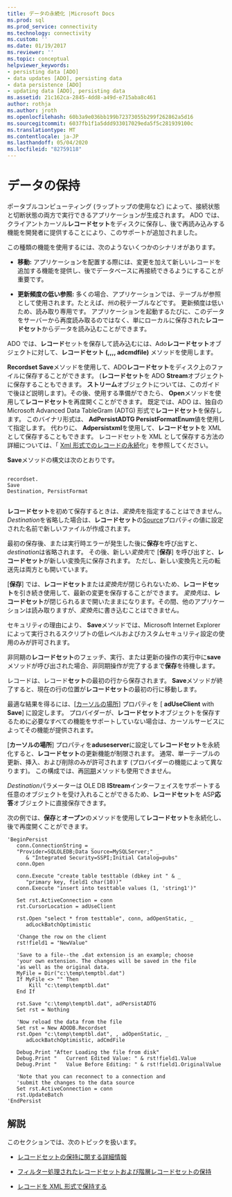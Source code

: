 ```yaml
---
title: データの永続化 |Microsoft Docs
ms.prod: sql
ms.prod_service: connectivity
ms.technology: connectivity
ms.custom: ''
ms.date: 01/19/2017
ms.reviewer: ''
ms.topic: conceptual
helpviewer_keywords:
- persisting data [ADO]
- data updates [ADO], persisting data
- data persistence [ADO]
- updating data [ADO], persisting data
ms.assetid: 21c162ca-2845-4dd8-a49d-e715aba8c461
author: rothja
ms.author: jroth
ms.openlocfilehash: 60b3a9e036bb199b72373055b299f262862a5d16
ms.sourcegitcommit: 6037fb1f1a5ddd933017029eda5f5c281939100c
ms.translationtype: MT
ms.contentlocale: ja-JP
ms.lasthandoff: 05/04/2020
ms.locfileid: "82759118"
---
```

# <a name="persisting-data"></a>データの保持
ポータブルコンピューティング (ラップトップの使用など) によって、接続状態と切断状態の両方で実行できるアプリケーションが生成されます。 ADO では、クライアントカーソル**レコードセット**をディスクに保存し、後で再読み込みする機能を開発者に提供することにより、このサポートが追加されました。  
  
 この種類の機能を使用するには、次のようないくつかのシナリオがあります。  
  
-   **移動:** アプリケーションを配置する際には、変更を加えて新しいレコードを追加する機能を提供し、後でデータベースに再接続できるようにすることが重要です。  
  
-   **更新頻度の低い参照:** 多くの場合、アプリケーションでは、テーブルが参照として使用されます。たとえば、州の税テーブルなどです。 更新頻度は低いため、読み取り専用です。 アプリケーションを起動するたびに、このデータをサーバーから再度読み取るのではなく、単にローカルに保存された**レコードセット**からデータを読み込むことができます。  
  
 ADO では、**レコード**セットを保存して読み込むには、Ado**レコードセット**オブジェクトに対して、**レコードセット** **(,,,, adcmdfile)** メソッドを使用します。  
  
 **Recordset Save**メソッドを使用して、ADO**レコードセット**をディスク上のファイルに保存することができます。 (**レコードセット**を ADO **Stream**オブジェクトに保存することもできます。 **ストリーム**オブジェクトについては、このガイドで後ほど説明します)。その後、使用する準備ができたら、 **Open**メソッドを使用して**レコードセット**を再度開くことができます。 既定では、ADO は、独自の Microsoft Advanced Data TableGram (ADTG) 形式で**レコードセット**を保存します。 このバイナリ形式は、 **AdPersistADTG PersistFormatEnum**値を使用して指定します。 代わりに、 **Adpersistxml**を使用して、**レコードセット**を XML として保存することもできます。 レコードセットを XML として保存する方法の詳細については、「 [Xml 形式でのレコードの永続](../../../ado/guide/data/persisting-records-in-xml-format.md)化」を参照してください。  
  
 **Save**メソッドの構文は次のとおりです。  
  
```  
  
recordset.  
Save  
Destination, PersistFormat  
  
```  
  
 **レコードセット**を初めて保存するときは、*変換先*を指定することはできません。 *Destination*を省略した場合は、**レコードセット**の[Source](../../../ado/reference/ado-api/source-property-ado-recordset.md)プロパティの値に設定された名前で新しいファイルが作成されます。  
  
 最初の保存後、または実行時エラーが発生した後に**保存**を呼び出すと、 *destination*は省略されます。 その後、新しい*変換先*で [**保存**] を呼び出すと、**レコードセット**が新しい変換先に保存されます。 ただし、新しい変換先と元の転送先は両方とも開いています。  
  
 [**保存**] では、**レコードセット**または*変換先*が閉じられないため、**レコードセット**を引き続き使用して、最新の変更を保存することができます。 *変換先*は、**レコードセット**が閉じられるまで開いたままになります。その間、他のアプリケーションは読み取りますが、*変換先*に書き込むことはできません。  
  
 セキュリティの理由により、 **Save**メソッドでは、Microsoft Internet Explorer によって実行されるスクリプトの低レベルおよびカスタムセキュリティ設定の使用のみが許可されます。  
  
 非同期の**レコードセット**のフェッチ、実行、または更新の操作の実行中に**save**メソッドが呼び出された場合、非同期操作が完了するまで**保存**を待機します。  
  
 レコードは、レコード**セット**の最初の行から保存されます。 **Save**メソッドが終了すると、現在の行の位置が**レコードセット**の最初の行に移動します。  
  
 最適な結果を得るには、[[カーソルの場所](../../../ado/reference/ado-api/cursorlocation-property-ado.md)] プロパティを [ **adUseClient** with **Save**] に設定します。 プロバイダーが、**レコードセット**オブジェクトを保存するために必要なすべての機能をサポートしていない場合は、カーソルサービスによってその機能が提供されます。  
  
 [**カーソルの場所**] プロパティを**aduseserver**に設定して**レコードセット**を永続化すると、**レコードセット**の更新機能が制限されます。 通常、単一テーブルの更新、挿入、および削除のみが許可されます (プロバイダーの機能によって異なります)。 この構成では、再[同期](../../../ado/reference/ado-api/resync-method.md)メソッドも使用できません。  
  
 *Destination*パラメーターは OLE DB **IStream**インターフェイスをサポートする任意のオブジェクトを受け入れることができるため、**レコードセット**を ASP**応答**オブジェクトに直接保存できます。  
  
 次の例では、**保存**と**オープン**のメソッドを使用して**レコードセット**を永続化し、後で再度開くことができます。  
  
```  
'BeginPersist  
   conn.ConnectionString = _  
   "Provider=SQLOLEDB;Data Source=MySQLServer;" _  
      & "Integrated Security=SSPI;Initial Catalog=pubs"  
   conn.Open  
  
   conn.Execute "create table testtable (dbkey int " & _  
      "primary key, field1 char(10))"  
   conn.Execute "insert into testtable values (1, 'string1')"  
  
   Set rst.ActiveConnection = conn  
   rst.CursorLocation = adUseClient  
  
   rst.Open "select * from testtable", conn, adOpenStatic, _  
      adLockBatchOptimistic  
  
   'Change the row on the client  
   rst!field1 = "NewValue"  
  
   'Save to a file--the .dat extension is an example; choose  
   'your own extension. The changes will be saved in the file  
   'as well as the original data.  
   MyFile = Dir("c:\temp\temptbl.dat")  
   If MyFile <> "" Then  
       Kill "c:\temp\temptbl.dat"  
   End If  
  
   rst.Save "c:\temp\temptbl.dat", adPersistADTG  
   Set rst = Nothing  
  
   'Now reload the data from the file  
   Set rst = New ADODB.Recordset  
   rst.Open "c:\temp\temptbl.dat", , adOpenStatic, _  
      adLockBatchOptimistic, adCmdFile  
  
   Debug.Print "After Loading the file from disk"  
   Debug.Print "   Current Edited Value: " & rst!field1.Value  
   Debug.Print "   Value Before Editing: " & rst!field1.OriginalValue  
  
   'Note that you can reconnect to a connection and  
   'submit the changes to the data source  
   Set rst.ActiveConnection = conn  
   rst.UpdateBatch  
'EndPersist  
```  
  
## <a name="remarks"></a>解説  
 このセクションでは、次のトピックを扱います。  
  
-   [レコードセットの保持に関する詳細情報](../../../ado/guide/data/more-about-recordset-persistence.md)  
  
-   [フィルター処理されたレコードセットおよび階層レコードセットの保持](../../../ado/guide/data/persisting-filtered-and-hierarchical-recordsets.md)  
  
-   [レコードを XML 形式で保持する](../../../ado/guide/data/persisting-records-in-xml-format.md)
